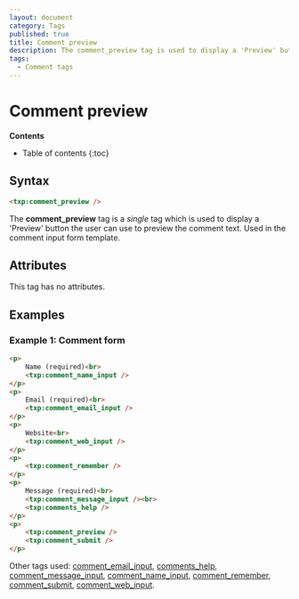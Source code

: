 ```yaml
---
layout: document
category: Tags
published: true
title: Comment preview
description: The comment_preview tag is used to display a 'Preview' button the user can use to preview the comment text.
tags:
  - Comment tags
---
```


# Comment preview

**Contents**

* Table of contents
{:toc}

## Syntax

~~~ html
<txp:comment_preview />
~~~

The **comment_preview** tag is a *single* tag which is used to display a 'Preview' button the user can use to preview the comment text. Used in the comment input form template.

## Attributes

This tag has no attributes.

## Examples

### Example 1: Comment form

~~~ html
<p>
    Name (required)<br>
    <txp:comment_name_input />
</p>
<p>
    Email (required)<br>
    <txp:comment_email_input />
</p>
<p>
    Website<br>
    <txp:comment_web_input />
</p>
<p>
    <txp:comment_remember />
</p>
<p>
    Message (required)<br>
    <txp:comment_message_input /><br>
    <txp:comments_help />
</p>
<p>
    <txp:comment_preview />
    <txp:comment_submit />
</p>
~~~

Other tags used: [comment_email_input](/tags/comment_email_input), [comments_help](/tags/comments_help), [comment_message_input](/tags/comment_message_input), [comment_name_input](/tags/comment_name_input), [comment_remember](/tags/comment_remember), [comment_submit](/tags/comment_submit), [comment_web_input](/tags/comment_web_input).
